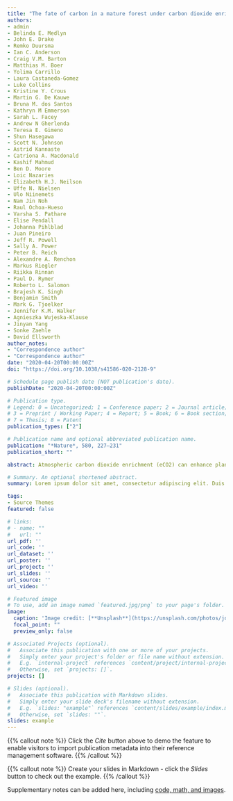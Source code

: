 ```yaml
---
title: "The fate of carbon in a mature forest under carbon dioxide enrichment"
authors:
- admin
- Belinda E. Medlyn
- John E. Drake
- Remko Duursma
- Ian C. Anderson
- Craig V.M. Barton
- Matthias M. Boer
- Yolima Carrillo
- Laura Castaneda-Gomez
- Luke Collins
- Kristine Y. Crous
- Martin G. De Kauwe
- Bruna M. dos Santos
- Kathryn M Emmerson
- Sarah L. Facey
- Andrew N Gherlenda
- Teresa E. Gimeno
- Shun Hasegawa
- Scott N. Johnson
- Astrid Kannaste
- Catriona A. Macdonald
- Kashif Mahmud
- Ben D. Moore
- Loic Nazaries
- Elizabeth H.J. Neilson
- Uffe N. Nielsen
- Ulo Niinemets
- Nam Jin Noh
- Raul Ochoa-Hueso
- Varsha S. Pathare
- Elise Pendall
- Johanna Pihlblad
- Juan Pineiro
- Jeff R. Powell
- Sally A. Power
- Peter B. Reich
- Alexandre A. Renchon
- Markus Riegler
- Riikka Rinnan
- Paul D. Rymer
- Roberto L. Salomon
- Brajesh K. Singh
- Benjamin Smith
- Mark G. Tjoelker
- Jennifer K.M. Walker
- Agnieszka Wujeska-Klause
- Jinyan Yang
- Sonke Zaehle
- David Ellsworth
author_notes:
- "Correspondence author"
- "Correspondence author"
date: "2020-04-20T00:00:00Z"
doi: "https://doi.org/10.1038/s41586-020-2128-9"

# Schedule page publish date (NOT publication's date).
publishDate: "2020-04-20T00:00:00Z"

# Publication type.
# Legend: 0 = Uncategorized; 1 = Conference paper; 2 = Journal article;
# 3 = Preprint / Working Paper; 4 = Report; 5 = Book; 6 = Book section;
# 7 = Thesis; 8 = Patent
publication_types: ["2"]

# Publication name and optional abbreviated publication name.
publication: "*Nature*, 580, 227–231"
publication_short: ""

abstract: Atmospheric carbon dioxide enrichment (eCO2) can enhance plant carbon uptake and growth, thereby providing an important negative feedback to climate change by slowing the rate of increase of the atmospheric CO2 concentration6. Although evidence gathered from young aggrading forests has generally indicated a strong CO2 fertilization effect on biomass growth, it is unclear whether mature forests respond to eCO2 in a similar way. In mature trees and forest stands, photosynthetic uptake has been found to increase under eCO2 without any apparent accompanying growth response, leaving the fate of additional carbon fixed under eCO2 unclear. Here using data from the first ecosystem-scale Free-Air CO2 Enrichment (FACE) experiment in a mature forest, we constructed a comprehensive ecosystem carbon budget to track the fate of carbon as the forest responded to four years of eCO2 exposure. We show that, although the eCO2 treatment of +150 parts per million (+38 per cent) above ambient levels induced a 12 per cent (+247 grams of carbon per square metre per year) increase in carbon uptake through gross primary production, this additional carbon uptake did not lead to increased carbon sequestration at the ecosystem level. Instead, the majority of the extra carbon was emitted back into the atmosphere via several respiratory fluxes, with increased soil respiration alone accounting for half of the total uptake surplus. Our results call into question the predominant thinking that the capacity of forests to act as carbon sinks will be generally enhanced under eCO2, and challenge the efficacy of climate mitigation strategies that rely on ubiquitous CO2 fertilization as a driver of increased carbon sinks in global forests.

# Summary. An optional shortened abstract.
summary: Lorem ipsum dolor sit amet, consectetur adipiscing elit. Duis posuere tellus ac convallis placerat. Proin tincidunt magna sed ex sollicitudin condimentum.

tags:
- Source Themes
featured: false

# links:
# - name: ""
#   url: ""
url_pdf: ''
url_code: ''
url_dataset: ''
url_poster: ''
url_project: ''
url_slides: ''
url_source: ''
url_video: ''

# Featured image
# To use, add an image named `featured.jpg/png` to your page's folder. 
image:
  caption: 'Image credit: [**Unsplash**](https://unsplash.com/photos/jdD8gXaTZsc)'
  focal_point: ""
  preview_only: false

# Associated Projects (optional).
#   Associate this publication with one or more of your projects.
#   Simply enter your project's folder or file name without extension.
#   E.g. `internal-project` references `content/project/internal-project/index.md`.
#   Otherwise, set `projects: []`.
projects: []

# Slides (optional).
#   Associate this publication with Markdown slides.
#   Simply enter your slide deck's filename without extension.
#   E.g. `slides: "example"` references `content/slides/example/index.md`.
#   Otherwise, set `slides: ""`.
slides: example
---
```


{{% callout note %}}
Click the *Cite* button above to demo the feature to enable visitors to import publication metadata into their reference management software.
{{% /callout %}}

{{% callout note %}}
Create your slides in Markdown - click the *Slides* button to check out the example.
{{% /callout %}}

Supplementary notes can be added here, including [code, math, and images](https://wowchemy.com/docs/writing-markdown-latex/).
